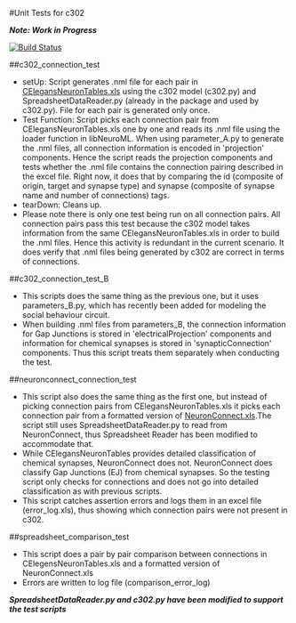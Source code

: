 #Unit Tests for c302

**_Note: Work in Progress_**

[![Build Status](https://travis-ci.org/ahrasheed/CElegansNeuroML.svg?branch=master)](https://travis-ci.org/ahrasheed/CElegansNeuroML)

##c302_connection_test

- setUp: Script generates .nml file for each pair in [CElegansNeuronTables.xls](https://github.com/openworm/CElegansNeuroML/blob/master/CElegansNeuronTables.xls) using the c302 model (c302.py) and SpreadsheetDataReader.py (already in the package and used by c302.py). File for each pair is generated only once.
- Test Function: Script picks each connection pair from CElegansNeuronTables.xls one by one and reads its .nml file using the loader function in libNeuroML. When using parameter_A.py to generate the .nml files, all connection information is encoded in 'projection' components. Hence the script reads the projection components and tests whether the .nml file contains the connection pairing described in the excel file. Right now, it does that by comparing the id (composite of origin, target and synapse type) and synapse (composite of synapse name and number of connections) tags.
- tearDown: Cleans up.
- Please note there is only one test being run on all connection pairs. All connection pairs pass this test because the c302 model takes information from the same CElegansNeuronTables.xls in order to build the .nml files. Hence this activity is redundant in the current scenario. It does verify that .nml files being generated by c302 are correct in terms of connections.

##c302_connection_test_B

- This scripts does the same thing as the previous one, but it uses parameters_B.py, which has recently been added for modeling the social behaviour circuit.
- When building .nml files from parameters_B, the connection information for Gap Junctions is stored in 'electricalProjection' components and information for chemical synapses is stored in 'synapticConnection' components. Thus this script treats them separately when conducting the test.

##neuronconnect_connection_test

- This script also does the same thing as the first one, but instead of picking connection pairs from CElegansNeuronTables.xls it picks each connection pair from a formatted version of [NeuronConnect.xls](http://www.wormatlas.org/images/NeuronConnect.xls).The script still uses SpreadsheetDataReader.py to read from NeuronConnect, thus Spreadsheet Reader has been modified to accommodate that.
- While CElegansNeuronTables provides detailed classification of chemical synapses, NeuronConnect does not. NeuronConnect does classify Gap Junctions (EJ) from chemical synapses. So the testing script only checks for connections and does not go into detailed classification as with previous scripts.
- This script catches assertion errors and logs them in an excel file (error_log.xls), thus showing which connection pairs were not present in c302.

##spreadsheet_comparison_test

- This script does a pair by pair comparison between connections in CElegensNeuronTables.xls and a formatted version of NeuronConnect.xls
- Errors are written to log file (comparison_error_log)

**_SpreadsheetDataReader.py and c302.py have been modified to support the test scripts_**

